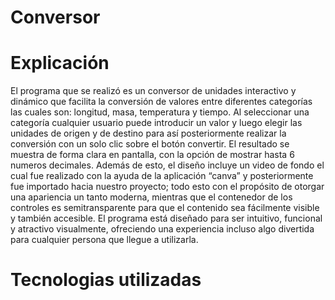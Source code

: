 # Conversor

# Explicación
El programa que se realizó es un conversor de unidades interactivo y dinámico que facilita la conversión de valores entre diferentes categorías las cuales son: longitud, masa, temperatura y tiempo. Al seleccionar una categoría cualquier usuario puede introducir un valor y luego elegir las unidades de origen y de destino para así posteriormente realizar la conversión con un solo clic sobre el botón convertir. El resultado se muestra de forma clara en pantalla, con la opción de mostrar hasta 6 numeros decimales. Además de esto, el diseño incluye un video de fondo el cual fue realizado con la ayuda de la aplicación “canva” y posteriormente fue importado hacia nuestro proyecto; todo esto con el propósito de otorgar una apariencia un tanto moderna, mientras que el contenedor de los controles es semitransparente para que el contenido sea fácilmente visible y también accesible. El programa está diseñado para ser intuitivo, funcional y atractivo visualmente, ofreciendo una experiencia incluso algo divertida para cualquier persona que llegue a utilizarla.

# Tecnologias utilizadas
